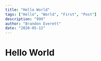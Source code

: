 ```yaml
---
title: "Hello World"
tags: ["Hello", "World", "First", "Post"]
description: "999"
author: "Brandon Everett"
date: "2020-05-12"
---
```


<h1> Hello World
